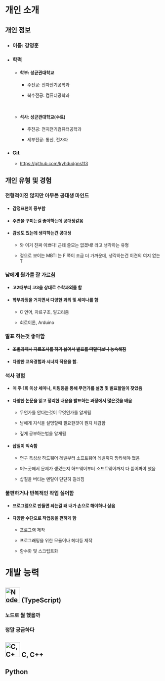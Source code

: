 <div class="block_white">

# **개인 소개**

<div class="block_yellow">

## **개인 정보**

- ### **이름: 강영훈**

- ### **학력**

    + #### **학부: 성균관대학교**

        * 주전공: 전자전기공학과

        * 복수전공: 컴퓨터공학과

    <br />

    + #### **석사: 성균관대학교(수료)**

        * 주전공: 전지전기컴퓨터공학과

        * 세부전공: 통신, 전자파

- ### **Git**

    + <a href="https://github.com/kyhdudgns113">https://github.com/kyhdudgns113</a>

</div>

<div class="block_green">

## **개인 유형 및 경험**

<div class="block_grey_transparent">

### **전형적이진 않지만 아무튼 공대생 마인드**

- #### 감정표현이 풍부함

- #### 주변을 꾸미는걸 좋아하는데 공대생같음

- #### 감성도 있는데 생각하는건 공대생

    + 와 이거 진짜 이쁘다! 근데 쓸모는 없겠네! 라고 생각하는 유형

    + 겉으로 보이는 MBTI 는 F 쪽이 조금 더 가까운데, 생각하는건 이견의 여지 없는 T

</div>

<div class="block_white_transparent">

### **남에게 뭔가를 잘 가르침**

- #### 고2때부터 고3을 상대로 수학과외를 함

- #### 학부과정을 거치면서 다양한 과외 및 세미나를 함

    + C 언어, 자료구조, 알고리즘

    + 회로이론, Arduino

</div>

<div class="block_grey_transparent">

### **발표 하는것 좋아함**

- #### <s>조별과제시 자료조사를 하기 싫어서 발표를 떠맡다보니 능숙해짐</s>

- #### 다양한 교육경험과 시너지 작용을 함.

</div>

<div class="block_white_transparent">

### **석사 경험**

- #### 매 주 1회 이상 세미나, 미팅등을 통해 무언가를 설명 및 발표할일이 잦았음

- #### 다양한 논문을 읽고 정리한 내용을 발표하는 과정에서 많은것을 배움

    + 무언가를 안다는것이 무엇인가를 알게됨

    + 남에게 지식을 설명할때 필요한것이 뭔지 체감함

    + 깊게 공부하는법을 알게됨

- #### 삽질이 익숙함

    + 연구 특성상 하드웨어 레벨부터 소프트웨어 레벨까지 망라해야 했음

    + 어느곳에서 문제가 생겼는지 하드웨어부터 소프트웨어까지 다 뜯어봐야 했음

    + 삽질을 버티는 멘탈이 단단히 길러짐

</div>

<div class="block_grey_transparent">

### **불편하거나 반복적인 작업 싫어함**

- #### 프로그램으로 만들면 되는걸 왜 내가 손으로 해야하나 싶음

- #### 다양한 수단으로 작업등을 편하게 함

    + 프로그램 제작

    + 프로그래밍을 위한 모듈이나 헤더등 제작

    + 함수화 및 스크립트화

</div>

</div>

</div>

<div class="block_grey">

# **개발 능력**

<div class="block_green">

## **<img src="http://211.178.6.83:4123/static_files/node.png" alt="Node.js" style="height: 48px; width: auto;"> (TypeScript)**

### **노드로 뭘 했을까**

### 정말 궁금하다

</div>

<div class="block_blue">

## **<img src="http://211.178.6.83:4123/static_files/cpp.png" alt="C, C++" style="height: 48px; width: auto;"> C, C++**

</div>

<div class="block_orange">

## **Python**

</div>

</div>